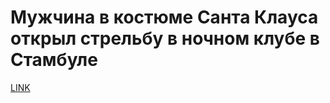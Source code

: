 # Мужчина в костюме Санта Клауса открыл стрельбу в ночном клубе в Стамбуле



[LINK](https://varlamov.ru/2165891.html)